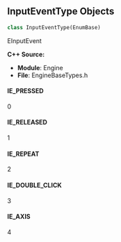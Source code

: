 ## InputEventType Objects

```python
class InputEventType(EnumBase)
```

EInputEvent

**C++ Source:**

- **Module**: Engine
- **File**: EngineBaseTypes.h

<a id="unreal.InputEventType.IE_PRESSED"></a>

#### IE_PRESSED

0

<a id="unreal.InputEventType.IE_RELEASED"></a>

#### IE_RELEASED

1

<a id="unreal.InputEventType.IE_REPEAT"></a>

#### IE_REPEAT

2

<a id="unreal.InputEventType.IE_DOUBLE_CLICK"></a>

#### IE_DOUBLE_CLICK

3

<a id="unreal.InputEventType.IE_AXIS"></a>

#### IE_AXIS

4

<a id="unreal.DemoPlayFailure"></a>